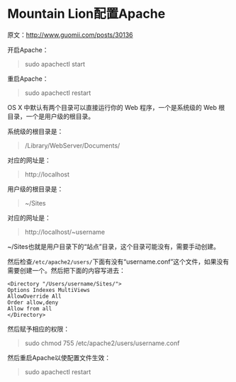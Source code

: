 
# Mountain Lion配置Apache


原文：<http://www.guomii.com/posts/30136>

开启Apache：
> sudo apachectl start

重启Apache：
> sudo apachectl restart

OS X 中默认有两个目录可以直接运行你的 Web 程序，一个是系统级的 Web 根目录，一个是用户级的根目录。

系统级的根目录是：
> /Library/WebServer/Documents/

对应的网址是：
> http://localhost

用户级的根目录是：
> ~/Sites

对应的网址是：
> http://localhost/~username

~/Sites也就是用户目录下的“站点”目录，这个目录可能没有，需要手动创建。

然后检查`/etc/apache2/users/`下面有没有“username.conf”这个文件，如果没有需要创建一个。然后把下面的内容写进去：

    <Directory "/Users/username/Sites/">
    Options Indexes MultiViews
    AllowOverride All
    Order allow,deny
    Allow from all
    </Directory>

然后赋予相应的权限：
> sudo chmod 755 /etc/apache2/users/username.conf

然后重启Apache以使配置文件生效：
> sudo apachectl restart
